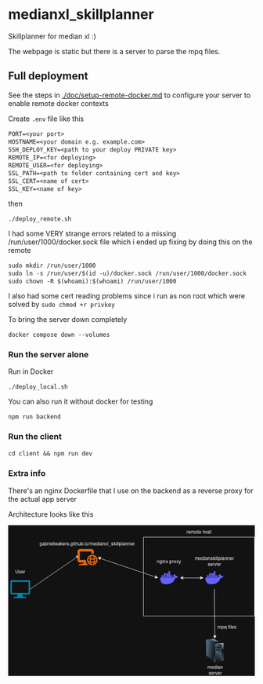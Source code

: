 # medianxl_skillplanner
Skillplanner for median xl :)

The webpage is static but there is a server to parse the mpq files.

## Full deployment
See the steps in [./doc/setup-remote-docker.md](./doc/setup-remote-docker.md) to configure your server to enable remote docker contexts

Create `.env` file like this
```
PORT=<your port>
HOSTNAME=<your domain e.g. example.com>
SSH_DEPLOY_KEY=<path to your deploy PRIVATE key>
REMOTE_IP=<for deploying>
REMOTE_USER=<for deploying>
SSL_PATH=<path to folder containing cert and key>
SSL_CERT=<name of cert>
SSL_KEY=<name of key>
```

then
```
./deploy_remote.sh
```

I had some VERY strange errors related to a missing /run/user/1000/docker.sock file which i ended up fixing by doing this on the remote
```
sudo mkdir /run/user/1000
sudo ln -s /run/user/$(id -u)/docker.sock /run/user/1000/docker.sock
sudo chown -R $(whoami):$(whoami) /run/user/1000
```

I also had some cert reading problems since i run as non root which were solved by `sudo chmod +r privkey`

To bring the server down completely
```
docker compose down --volumes
```

### Run the server alone
Run in Docker
```
./deploy_local.sh
```

You can also run it without docker for testing
```
npm run backend
```

### Run the client
```
cd client && npm run dev
```

### Extra info
There's an nginx Dockerfile that I use on the backend as a reverse proxy for the actual app server

Architecture looks like this

![](./doc/arch.png)